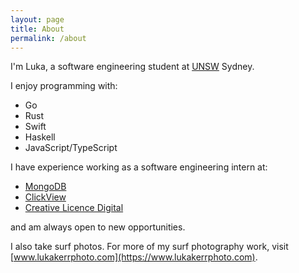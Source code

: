 ```yaml
---
layout: page
title: About
permalink: /about
---
```


I'm Luka, a software engineering student at [UNSW](https://www.unsw.edu.au) Sydney.

I enjoy programming with:

* Go
* Rust
* Swift
* Haskell
* JavaScript/TypeScript

I have experience working as a software engineering intern at:

- [MongoDB](https://www.mongodb.com)
- [ClickView](https://www.clickview.com.au)
- [Creative Licence Digital](https://www.creativelicence.com.au)

and am always open to new opportunities.

I also take surf photos. For more of my surf photography work, visit [www.lukakerrphoto.com](https://www.lukakerrphoto.com).

